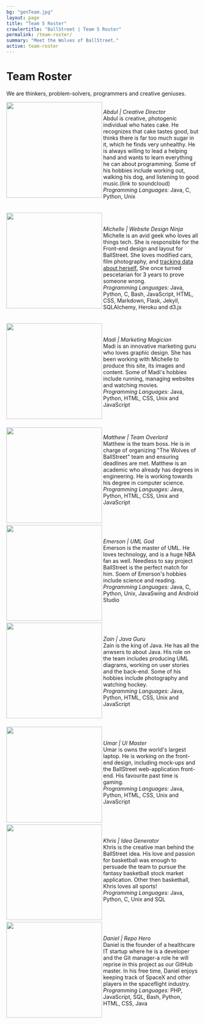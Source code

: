 ```yaml
---
bg: "genTeam.jpg"
layout: page
title: "Team 5 Roster"
crawlertitle: "BallStreet | Team 5 Roster"
permalink: /team-roster/
summary: "Meet the Wolves of BallStreet."
active: team-roster
---
```

# Team Roster 
We are thinkers, problem-solvers, programmers and creative geniuses. <br>
<div >
 <img src= "/CS2212-Team5/assets/images/profile.png" width = "250px"  align = "left"/><br>
 <i>Abdul | Creative Director</i><br>
Abdul is creative, photogenic individual who hates cake. He recognizes that cake tastes good, but thinks there is far too much sugar in it, which he finds very unhealthy. He is always willing to lead a helping hand and wants to learn everything he can about programming. Some of his hobbies include working out, walking his dog, and listening to good music.(link to soundcloud) <br>
<i>Programming Languages:</i> Java, C, Python, Unix<br><br>
</div> 
<br>
<div>
<img src= "/CS2212-Team5/assets/images/profileMichelle.png" width = "250px"  align = "left"/>
<br><br><i>Michelle | Website Design Ninja</i><br>
Michelle is an avid geek who loves all things tech. She is responsible for the Front-end design and layout for BallStreet. She loves modified cars, film photography, and <a href="http://www.last.fm/user/bellechelle">tracking data about herself.</a> She once turned pescetarian for 3 years to prove someone wrong. <br>
<i>Programming Languages:</i> Java, Python, C, Bash, JavaScript, HTML, CSS,  Markdown, Flask, Jekyll, SQLAlchemy, Heroku and d3.js
</div>

<div>
<br><br>
<img src= "/CS2212-Team5/assets/images/profileMadi.png" width = "250px"  align = "left"/>
<br><br><i>Madi | Marketing Magician</i><br>
Madi is an innovative marketing guru who loves graphic design. She has been working with Michelle to produce this site, its images and content. Some of Madi's hobbies include running, managing websites and watching movies. <br>
<i>Programming Languages: </i>Java, Python, HTML, CSS, Unix and JavaScript
</div>
<br>
<div>
<br><br>
<img src= "/CS2212-Team5/assets/images/profileMatt.png" width = "250px"  align = "left"/>
<br><i>Matthew | Team Overlord</i><br>
Matthew is the team boss. He is in charge of organizing "The Wolves of BallStreet" team and ensuring deadlines are met. Matthew is an academic who already has degrees in engineering. He is working towards his degree in computer science.<br>
<i>Programming Languages: </i>Java, Python, HTML, CSS, Unix and JavaScript
</div>
<br>
<div>
<br><br>
<img src= "/CS2212-Team5/assets/images/profileEmerson.png" width = "250px"  align = "left"/>
<br><br><i>Emerson | UML God </i><br>
Emerson is the master of UML. He loves technology, and is a huge NBA fan as well. Needless to say project BallStreet is the perfect match for him. Soem of Emerson's hobbies include science and reading. <br>
<i>Programming Languages: </i>Java, C, Python, Unix, JavaSwing and Android Studio
</div>
<br>
<div>
<br><br>
<img src= "/CS2212-Team5/assets/images/profileZain.png" width = "250px"  align = "left"/>
<br><br><i>Zain | Java Guru </i><br>
Zain is the king of Java. He has all the anwsers to about Java. His role on the team includes producing UML diagrams, working on user stories and the back-end. Some of his hobbies include photography and watching hockey. <br>
<i>Programming Languages: </i>Java, Python, HTML, CSS, Unix and JavaScript
</div>
<br>
<div>
<br><br>
<img src= "/CS2212-Team5/assets/images/profileUmar.png" width = "250px"  align = "left"/>
<br><br><i>Umar | UI  Master</i><br>
Umar is owns the world's largest laptop. He is working on the front-end design, including mock-ups and the BallStreet web-application front-end. His favourite past time is gaming. <br>
<i>Programming Languages: </i>Java, Python, HTML, CSS, Unix and JavaScript
</div>
<br>
<div>
<br><br>
<img src= "/CS2212-Team5/assets/images/profileKhris.png" width = "250px"  align = "left"/>
<br><br><i>Khris | Idea Generator</i><br>
Khris is the creative man behind the BallStreet idea. His love and passion for basketball was enough to persuade the team to pursue the fantasy basketball stock market application. Other then basketball, Khris loves all sports! <br>
<i>Programming Languages: </i>Java, Python, C, Unix and SQL
</div>
<br>
<div>
<br><br>
<img src= "/CS2212-Team5/assets/images/profileDan.png" width = "250px"  align = "left"/>
<br><br><i>Daniel | Repo Hero</i><br>
Daniel is the founder of a healthcare IT startup where he is a developer and the Git manager-a role he will reprise in this project as our GitHub master. In his free time, Daniel enjoys keeping track of SpaceX and other players in the spaceflight industry.<br>
<i>Programming Languages: </i>PHP, JavaScript, SQL, Bash, Python, HTML, CSS, Java
</div>
